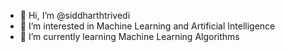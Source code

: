 - 👋 Hi, I’m @siddharthtrivedi
- 👀 I’m interested in Machine Learning and Artificial Intelligence
- 🌱 I’m currently learning Machine Learning Algorithms

<!---
siddharthtrivedi/siddharthtrivedi is a ✨ special ✨ repository because its `README.md` (this file) appears on your GitHub profile.
You can click the Preview link to take a look at your changes.
--->
